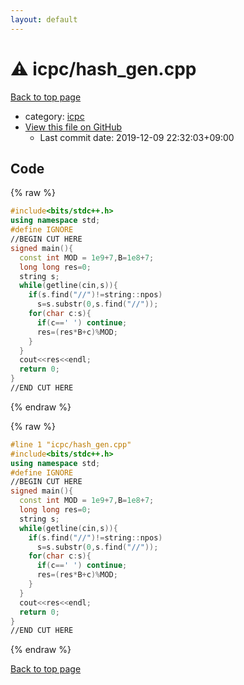 ```yaml
---
layout: default
---
```


<!-- mathjax config similar to math.stackexchange -->
<script type="text/javascript" async
  src="https://cdnjs.cloudflare.com/ajax/libs/mathjax/2.7.5/MathJax.js?config=TeX-MML-AM_CHTML">
</script>
<script type="text/x-mathjax-config">
  MathJax.Hub.Config({
    TeX: { equationNumbers: { autoNumber: "AMS" }},
    tex2jax: {
      inlineMath: [ ['$','$'] ],
      processEscapes: true
    },
    "HTML-CSS": { matchFontHeight: false },
    displayAlign: "left",
    displayIndent: "2em"
  });
</script>

<script type="text/javascript" src="https://cdnjs.cloudflare.com/ajax/libs/jquery/3.4.1/jquery.min.js"></script>
<script src="https://cdn.jsdelivr.net/npm/jquery-balloon-js@1.1.2/jquery.balloon.min.js" integrity="sha256-ZEYs9VrgAeNuPvs15E39OsyOJaIkXEEt10fzxJ20+2I=" crossorigin="anonymous"></script>
<script type="text/javascript" src="../../assets/js/copy-button.js"></script>
<link rel="stylesheet" href="../../assets/css/copy-button.css" />


# :warning: icpc/hash_gen.cpp

<a href="../../index.html">Back to top page</a>

* category: <a href="../../index.html#2d899f8d163502b12eb4a60069f80c1c">icpc</a>
* <a href="{{ site.github.repository_url }}/blob/master/icpc/hash_gen.cpp">View this file on GitHub</a>
    - Last commit date: 2019-12-09 22:32:03+09:00




## Code

<a id="unbundled"></a>
{% raw %}
```cpp
#include<bits/stdc++.h>
using namespace std;
#define IGNORE
//BEGIN CUT HERE
signed main(){
  const int MOD = 1e9+7,B=1e8+7;
  long long res=0;
  string s;
  while(getline(cin,s)){
    if(s.find("//")!=string::npos)
      s=s.substr(0,s.find("//"));
    for(char c:s){
      if(c==' ') continue;
      res=(res*B+c)%MOD;
    }
  }
  cout<<res<<endl;
  return 0;
}
//END CUT HERE

```
{% endraw %}

<a id="bundled"></a>
{% raw %}
```cpp
#line 1 "icpc/hash_gen.cpp"
#include<bits/stdc++.h>
using namespace std;
#define IGNORE
//BEGIN CUT HERE
signed main(){
  const int MOD = 1e9+7,B=1e8+7;
  long long res=0;
  string s;
  while(getline(cin,s)){
    if(s.find("//")!=string::npos)
      s=s.substr(0,s.find("//"));
    for(char c:s){
      if(c==' ') continue;
      res=(res*B+c)%MOD;
    }
  }
  cout<<res<<endl;
  return 0;
}
//END CUT HERE

```
{% endraw %}

<a href="../../index.html">Back to top page</a>

